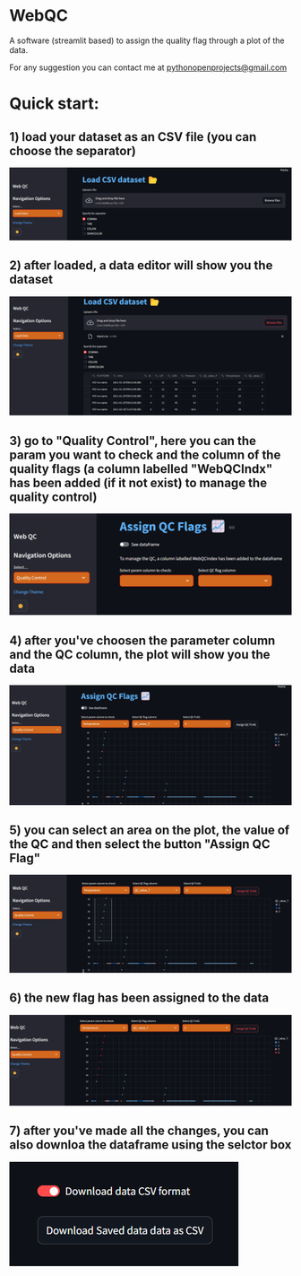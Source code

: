 # WebQC

A software (streamlit based) to assign the quality flag through a plot of the data.

For any suggestion you can contact me at pythonopenprojects@gmail.com



# Quick start:

## 1) load your dataset as an CSV file (you can choose the separator)

![logo](https://github.com/PythonOpenProjects/WebQC/blob/main/images/step1.png)

## 2) after loaded, a data editor will show you the dataset

![logo](https://github.com/PythonOpenProjects/WebQC/blob/main/images/step2.png)

## 3) go to "Quality Control", here you can the param you want to check and the column of the quality flags (a column labelled "WebQCIndx" has been added (if it not exist) to manage the quality control)

![logo](https://github.com/PythonOpenProjects/WebQC/blob/main/images/step3.png)

## 4) after you've choosen the parameter column and the QC column, the plot will show you the data

![logo](https://github.com/PythonOpenProjects/WebQC/blob/main/images/step4.png)

## 5) you can select an area on the plot, the value of the QC and then select the button "Assign QC Flag"

![logo](https://github.com/PythonOpenProjects/WebQC/blob/main/images/step5.png)

## 6) the new flag has been assigned to the data 

![logo](https://github.com/PythonOpenProjects/WebQC/blob/main/images/step6.png)

## 7) after you've made all the changes, you can also downloa the dataframe using the selctor box

![logo](https://github.com/PythonOpenProjects/WebQC/blob/main/images/step7.png)
